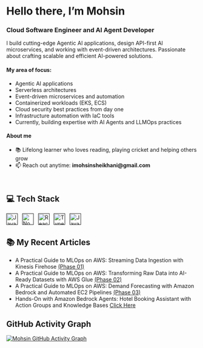 <h1>Hello there, I’m Mohsin</h1>
<h3>Cloud Software Engineer and AI Agent Developer</h3>

I build cutting-edge Agentic AI applications, design API-first AI microservices, and working with event-driven architectures. Passionate about crafting scalable and efficient AI-powered solutions.

<h4>My area of focus:</h4>
<ul>
  <li>Agentic AI applications</li>
  <li>Serverless architectures</li>
  <li>Event-driven microservices and automation</li>
  <li>Containerized workloads (EKS, ECS)</li>
  <li>Cloud security best practices from day one</li>
  <li>Infrastructure automation with IaC tools</li>
  <li>Currently, building expertise with AI Agents and LLMOps practices</li>
</ul>

<h4>About me</h4>
<ul>
  <li>📚 Lifelong learner who loves reading, playing cricket and helping others grow</li>
  <li>📫 Reach out anytime: <strong>imohsinsheikhani@gmail.com</strong></li>
</ul>

<br />

<h2>💻 Tech Stack</h2>

<a href="" target="_blank" title="Amazon Web Services (AWS)" rel="noreferrer"><img src="https://cdn.worldvectorlogo.com/logos/amazon-web-services-2.svg" alt="JavaScript" width="30" height="30"/></a>&nbsp;&nbsp;
<a href="" target="_blank" title="Node.js" rel="noreferrer"><img src="https://www.vectorlogo.zone/logos/nodejs/nodejs-icon.svg" alt="Node.js" width="30" height="30"/></a>&nbsp;&nbsp;
<a href="" target="_blank" title="ReactJS" rel="noreferrer"><img src="https://www.vectorlogo.zone/logos/reactjs/reactjs-icon.svg" alt="ReactJS" width="30" height="30"/></a>&nbsp;&nbsp;
<a href="" target="_blank" title="TypeScript" rel="noreferrer"><img src="https://www.vectorlogo.zone/logos/typescriptlang/typescriptlang-icon.svg" alt="TypeScript" width="30" height="30"/></a>&nbsp;&nbsp;
<a href="" target="_blank" title="JavaScript" rel="noreferrer"><img src="https://www.freepnglogos.com/uploads/javascript-png/javascript-vector-logo-yellow-png-transparent-javascript-vector-12.png" alt="JavaScript" width="30" height="30"/></a>&nbsp;&nbsp;

<h2>📚 My Recent Articles</h2>
<ul>
  <li>A Practical Guide to MLOps on AWS: Streaming Data Ingestion with Kinesis Firehose <a href="https://dev.to/mohsinsheikhani/a-practical-guide-to-mlops-on-aws-streaming-data-ingestion-with-kinesis-firehose-phase-01-1bi7">(Phase 01)</a></li>
  <li>A Practical Guide to MLOps on AWS: Transforming Raw Data into AI-Ready Datasets with AWS Glue <a href="https://dev.to/mohsinsheikhani/a-practical-guide-to-mlops-on-aws-transforming-raw-data-into-ai-ready-datasets-with-aws-glue-4lc9">(Phase 02)</a></li>
  <li>A Practical Guide to MLOps on AWS: Demand Forecasting with Amazon Bedrock and Automated EC2 Pipelines <a href="https://dev.to/mohsinsheikhani/a-practical-guide-to-mlops-on-aws-demand-forecasting-with-amazon-bedrock-and-automated-ec2-3c4c">(Phase 03)</a></li>
  <li>Hands-On with Amazon Bedrock Agents: Hotel Booking Assistant with Action Groups and Knowledge Bases <a href="https://dev.to/mohsinsheikhani/hands-on-with-amazon-bedrock-agents-hotel-booking-assistant-with-action-groups-and-knowledge-bases-1j">Click Here</a></li>
</ul>


<h2>GitHub Activity Graph</h2>

[![Mohsin GitHub Activity Graph](https://github-readme-activity-graph.vercel.app/graph?username=mohsinsheikhani&bg_color=000000&color=2fe999&line=4c9e78&point=f2f2f2&area=true&hide_border=true)](https://github.com/ashutosh00710/github-readme-activity-graph)
